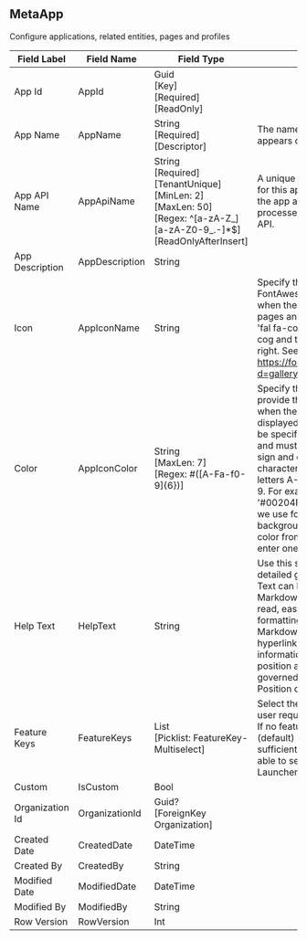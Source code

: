 # 


## MetaApp
Configure applications, related entities, pages and profiles

| Field Label | Field Name | Field Type | Description |  
| ---- | ---- | ---- | ---- |  
| App Id | AppId | Guid<br/>  [Key]<br/>  [Required]<br/>  [ReadOnly] |  |  
| App Name | AppName | String<br/>  [Required]<br/>  [Descriptor] | The name of the App as it appears on pages and forms |  
| App API Name | AppApiName | String<br/>  [Required]<br/>  [TenantUnique]<br/>  [MinLen: 2]<br/>  [MaxLen: 50]<br/>  [Regex: ^[a-zA-Z_][a-zA-Z0-9_.-]*$]<br/>  [ReadOnlyAfterInsert] | A unique and url-safe API name for this app. It is used to refer to the app and in internal processes and in the external API.  |  
| App Description | AppDescription | String |  |  
| Icon | AppIconName | String | Specify the name of a FontAwesome icon to display when the entitity appears on pages and forms. For example, 'fal fa-cogs' will display a large cog and two smaller ones to the right. See the entire list at: https://fontawesome.com/icons?d=gallery&s=light |  
| Color | AppIconColor | String<br/>  [MaxLen: 7]<br/>  [Regex: #([A-Fa-f0-9]{6})] | Specify the web color used to provide the icon background when the entity icon is displayed. The web color must be specified in web hex format and must begin with a leading # sign and contain 6 additional characters consisting of the letters A-F and the numbers 0-9. For example, the code '#00204F' specifies the color we use for the main menu background. You can select a color from the color picker or enter one directly.  |  
| Help Text | HelpText | String | Use this space to provide more detailed guidance to your users. Text can be formatted using Markdown which is an easy-to-read, easy-to-write syntax for formatting plain text.syntax. Markdown can also include hyperlinks to access additional information. The help text position and display style are governed by the Help Text Position dropdown.  |  
| Feature Keys | FeatureKeys | List<string><br/>  [Picklist: FeatureKey-Multiselect] | Select the feature keys that a user requires to access this app. If no feature keys are specified (default) here then all users with sufficient access rights will be able to select the app in the App Launcher.  |  
| Custom | IsCustom | Bool |  |  
| Organization Id | OrganizationId | Guid?<br/>  [ForeignKey Organization] |  |  
| Created Date | CreatedDate | DateTime |  |  
| Created By | CreatedBy | String |  |  
| Modified Date | ModifiedDate | DateTime |  |  
| Modified By | ModifiedBy | String |  |  
| Row Version | RowVersion | Int |  |  

